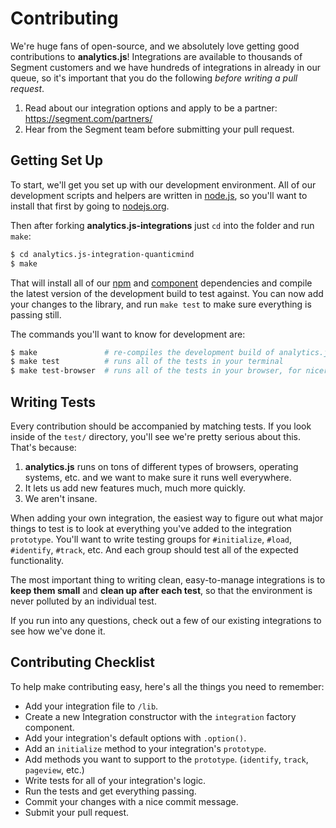 # Contributing

We're huge fans of open-source, and we absolutely love getting good contributions to **analytics.js**! Integrations are available to thousands of Segment customers and we have hundreds of integrations in already in our queue, so it's important that you do the following _before writing a pull request_.

1. Read about our integration options and apply to be a partner: https://segment.com/partners/
1. Hear from the Segment team before submitting your pull request.

## Getting Set Up

To start, we'll get you set up with our development environment. All of our development scripts and helpers are written in [node.js](http://nodejs.org), so you'll want to install that first by going to [nodejs.org](http://nodejs.org).

Then after forking **analytics.js-integrations** just `cd` into the folder and run `make`:

```bash
$ cd analytics.js-integration-quanticmind
$ make
```

That will install all of our [npm](http://npmjs.org) and [component](http://component.io) dependencies and compile the latest version of the development build to test against. You can now add your changes to the library, and run `make test` to make sure everything is passing still.

The commands you'll want to know for development are:

```bash
$ make               # re-compiles the development build of analytics.js for testing
$ make test          # runs all of the tests in your terminal
$ make test-browser  # runs all of the tests in your browser, for nicer debugging
```

## Writing Tests

Every contribution should be accompanied by matching tests. If you look inside of the `test/` directory, you'll see we're pretty serious about this. That's because:

1. **analytics.js** runs on tons of different types of browsers, operating systems, etc. and we want to make sure it runs well everywhere.
1. It lets us add new features much, much more quickly.
1. We aren't insane.

When adding your own integration, the easiest way to figure out what major things to test is to look at everything you've added to the integration `prototype`. You'll want to write testing groups for `#initialize`, `#load`, `#identify`, `#track`, etc. And each group should test all of the expected functionality.

The most important thing to writing clean, easy-to-manage integrations is to **keep them small** and **clean up after each test**, so that the environment is never polluted by an individual test.

If you run into any questions, check out a few of our existing integrations to see how we've done it.

## Contributing Checklist

To help make contributing easy, here's all the things you need to remember:

- Add your integration file to `/lib`.
- Create a new Integration constructor with the `integration` factory component.
- Add your integration's default options with `.option()`.
- Add an `initialize` method to your integration's `prototype`.
- Add methods you want to support to the `prototype`. (`identify`, `track`, `pageview`, etc.)
- Write tests for all of your integration's logic.
- Run the tests and get everything passing.
- Commit your changes with a nice commit message.
- Submit your pull request.
